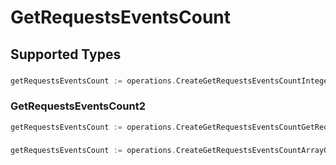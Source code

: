 # GetRequestsEventsCount


## Supported Types

### 

```go
getRequestsEventsCount := operations.CreateGetRequestsEventsCountInteger(int64{/* values here */})
```

### GetRequestsEventsCount2

```go
getRequestsEventsCount := operations.CreateGetRequestsEventsCountGetRequestsEventsCount2(operations.GetRequestsEventsCount2{/* values here */})
```

### 

```go
getRequestsEventsCount := operations.CreateGetRequestsEventsCountArrayOfinteger([]int64{/* values here */})
```

